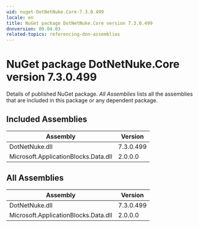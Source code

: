 ```yaml
---
uid: nuget-DotNetNuke.Core-7.3.0.499
locale: en
title: NuGet package DotNetNuke.Core version 7.3.0.499
dnnversion: 09.04.03
related-topics: referencing-dnn-assemblies
---
```


# NuGet package DotNetNuke.Core version 7.3.0.499
Details of published NuGet package.
*All Assemblies* lists all the assemblies that are included in this package or any dependent package.

## Included Assemblies

|Assembly|Version|
|---|---|
|DotNetNuke.dll|7.3.0.499|
|Microsoft.ApplicationBlocks.Data.dll|2.0.0.0|

## All Assemblies

|Assembly|Version|
|---|---|
|DotNetNuke.dll|7.3.0.499|
|Microsoft.ApplicationBlocks.Data.dll|2.0.0.0|

